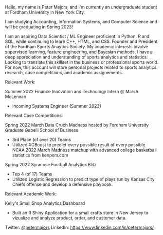 Hello, my name is Peter Majors, and I'm currently an undergraduate student at Fordham University in New York City. 

I am studying Accounting, Information Systems, and Computer Science and will be graduating in Spring 2023! 

I am an aspiring Data Scientist / ML Engineer proficient in Python, R and SQL, while continuing to learn C++, HTML, and CSS. Founder and President of the Fordham Sports Anaytics Society. My academic interests involve supervised learning, feature engineering, and Bayesian methods. I have a deep appreciation and understanding of sports analytics and statistics. Looking to translate this skillset in the business or professional sports world. For now, this account will store personal projects related to sports analytics research, case competitions, and academic assignements.


Relevant Work:

Summer 2022 Finance Innovation and Technology Intern @ Marsh McLennan
  - Incoming Systems Engineer (Summer 2023)

Relevant Case Competitions:

Spring 2022 March Data Cruch Madness hosted by Fordham University Graduate Gabelli School of Business
  - 3rd Place (of over 20) Teams
  - Utilized XGBoost to predict every possible result of every possible NCAA 2022 March Madness matchup with advanced college basketball statistics from kenpom.com

Spring 2022 Syracuse Football Analytics Blitz 
  - Top 4 (of 17) Teams
  - Utilized Logistic Regression to predict type of plays run by Kansas City Chiefs offense and develop a defensive playbook.

Relevant Academic Work:

Kelly's Small Shop Analytics Dashboard
  - Built an R Shiny Application for a small crafts store in New Jersey to vizualize and analyze product, order, and customer data.

Twitter: [@petermajors](https://twitter.com/PeterLMajors)
LinkedIn: https://www.linkedin.com/in/petermajors/
